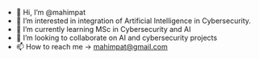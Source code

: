 - 👋 Hi, I’m @mahimpat
- 👀 I’m interested in integration of Artificial Intelligence in Cybersecurity.
- 🌱 I’m currently learning MSc in Cybersecurity and AI
- 💞️ I’m looking to collaborate on AI and cybersecurity projects
- 📫 How to reach me -> mahimpat@gmail.com

<!---
mahimpat/mahimpat is a ✨ special ✨ repository because its `README.md` (this file) appears on your GitHub profile.
You can click the Preview link to take a look at your changes.
--->
